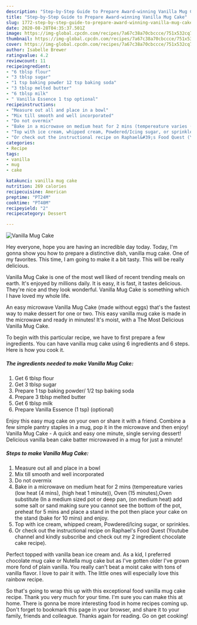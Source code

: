 ```yaml
---
description: "Step-by-Step Guide to Prepare Award-winning Vanilla Mug Cake"
title: "Step-by-Step Guide to Prepare Award-winning Vanilla Mug Cake"
slug: 1772-step-by-step-guide-to-prepare-award-winning-vanilla-mug-cake
date: 2020-08-28T04:35:37.501Z
image: https://img-global.cpcdn.com/recipes/7a67c38a70cbccce/751x532cq70/vanilla-mug-cake-recipe-main-photo.jpg
thumbnail: https://img-global.cpcdn.com/recipes/7a67c38a70cbccce/751x532cq70/vanilla-mug-cake-recipe-main-photo.jpg
cover: https://img-global.cpcdn.com/recipes/7a67c38a70cbccce/751x532cq70/vanilla-mug-cake-recipe-main-photo.jpg
author: Isabelle Brewer
ratingvalue: 4.2
reviewcount: 11
recipeingredient:
- "6 tblsp flour"
- "3 tblsp sugar"
- "1 tsp baking powder 12 tsp baking soda"
- "3 tblsp melted butter"
- "6 tblsp milk"
- " Vanilla Essence 1 tsp optional"
recipeinstructions:
- "Measure out all and place in a bowl"
- "Mix till smooth and well incorporated"
- "Do not overmix"
- "Bake in a microwave on medium heat for 2 mins (tempereature varies (low heat (4 mins), (high heat 1 minute)), Oven (15 minutes),Oven substitute (In a medium sized pot or deep pan, (on medium heat) add some salt or sand making sure you cannot see the bottom of the pot, preheat for 5 mins and place a stand in the pot then place your cake on the stand (bake for 10 mins) and enjoy."
- "Top with ice cream, whipped cream, Powdered/Icing sugar, or sprinkles."
- "Or check out the instructional recipe on Raphael&#39;s Food Quest (Youtube channel and kindly subscribe and check out my 2 ingredient chocolate cake recipe)."
categories:
- Recipe
tags:
- vanilla
- mug
- cake

katakunci: vanilla mug cake 
nutrition: 269 calories
recipecuisine: American
preptime: "PT24M"
cooktime: "PT40M"
recipeyield: "2"
recipecategory: Dessert

---
```



![Vanilla Mug Cake](https://img-global.cpcdn.com/recipes/7a67c38a70cbccce/751x532cq70/vanilla-mug-cake-recipe-main-photo.jpg)

Hey everyone, hope you are having an incredible day today. Today, I'm gonna show you how to prepare a distinctive dish, vanilla mug cake. One of my favorites. This time, I am going to make it a bit tasty. This will be really delicious.

Vanilla Mug Cake is one of the most well liked of recent trending meals on earth. It's enjoyed by millions daily. It is easy, it is fast, it tastes delicious. They're nice and they look wonderful. Vanilla Mug Cake is something which I have loved my whole life.

An easy microwave Vanilla Mug Cake (made without eggs) that&#39;s the fastest way to make dessert for one or two. This easy vanilla mug cake is made in the microwave and ready in minutes! It&#39;s moist, with a The Most Delicious Vanilla Mug Cake.


To begin with this particular recipe, we have to first prepare a few ingredients. You can have vanilla mug cake using 6 ingredients and 6 steps. Here is how you cook it.

<!--inarticleads1-->

##### The ingredients needed to make Vanilla Mug Cake:

1. Get 6 tblsp flour
1. Get 3 tblsp sugar
1. Prepare 1 tsp baking powder/ 1/2 tsp baking soda
1. Prepare 3 tblsp melted butter
1. Get 6 tblsp milk
1. Prepare  Vanilla Essence (1 tsp) (optional)


Enjoy this easy mug cake on your own or share it with a friend. Combine a few simple pantry staples in a mug, pop it in the microwave and then enjoy! Vanilla Mug Cake - A quick and easy one minute, single serving dessert! Delicious vanilla bean cake batter microwaved in a mug for just a minute! 

<!--inarticleads2-->

##### Steps to make Vanilla Mug Cake:

1. Measure out all and place in a bowl
1. Mix till smooth and well incorporated
1. Do not overmix
1. Bake in a microwave on medium heat for 2 mins (tempereature varies (low heat (4 mins), (high heat 1 minute)), Oven (15 minutes),Oven substitute (In a medium sized pot or deep pan, (on medium heat) add some salt or sand making sure you cannot see the bottom of the pot, preheat for 5 mins and place a stand in the pot then place your cake on the stand (bake for 10 mins) and enjoy.
1. Top with ice cream, whipped cream, Powdered/Icing sugar, or sprinkles.
1. Or check out the instructional recipe on Raphael&#39;s Food Quest (Youtube channel and kindly subscribe and check out my 2 ingredient chocolate cake recipe).


Perfect topped with vanilla bean ice cream and. As a kid, I preferred chocolate mug cake or Nutella mug cake but as I&#39;ve gotten older I&#39;ve grown more fond of plain vanilla. You really can&#39;t beat a moist cake with tons of vanilla flavor. I love to pair it with. The little ones will especially love this rainbow recipe. 

So that's going to wrap this up with this exceptional food vanilla mug cake recipe. Thank you very much for your time. I'm sure you can make this at home. There is gonna be more interesting food in home recipes coming up. Don't forget to bookmark this page in your browser, and share it to your family, friends and colleague. Thanks again for reading. Go on get cooking!
